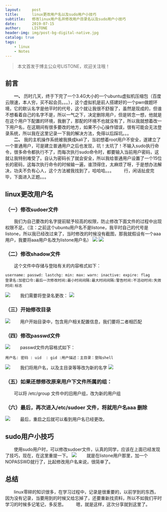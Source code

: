 ```yaml
---
layout:     post
title:      linux更改用户名以及sudo用户小技巧
subtitle:   修改linux用户名并修改用户目录名以及sudo用户小技巧
date:       2019-07-15
author:     LISTONE
header-img: img/post-bg-digital-native.jpg
catalog: true
tags:
    - linux
    - Notes
---
```

>本文首发于博主公众号LISTONE，欢迎关注哦！

## 前言
&emsp;&emsp;**一、** 历时几天，终于下完了一个3.4G大小的一个ubuntu虚拟机压缩包（百度云限速，本人穷，买不起会员。。。），这个虚拟机是前人搭建好的一个pwn做题环境，它的默认名字是他平时的代号，这个就让我很不舒服了，虽然是现成的，但谁不想看着自己的名字不是，所以一气之下，决定删除用户，但是转念一想，他就是在这个用户下配置的环境，我删了，那配的环境不也就没有了，所以我就想着改一下用户名，在这期间有很多要改的地方，如果不小心操作错误，很有可能会无法登录系统，所以我在这里记录一下我的解决方法，免得以后踩坑。。。  
&emsp;&emsp;**二、** 我的主机操作系统被我换成kali了，当初想着root用户不安全，遂建立了一个普通用户，可是建立普通用户之后也发现，坑！太坑了！不输入sudo执行命令，很多命令都执行不了，而每次执行sudo命令时，都要输入当前用户密码，这就让我特别难受了。自认为密码长了就会安全，所以我给普通用户设置了一个15位长的密码，这每次执行命令的时候输一遍，谁顶得住，太麻烦了呀，于是想办法解决，功夫不负有心人，这个方法被我找到了，哈哈哈。。。
&emsp;&emsp;行，闲话扯皮完毕，下面进入正题。。。

## linux更改用户名
### （一）修改sudoer文件
&emsp;&emsp;我们为自己要改的名字提前赋予较高的权限，防止修改下面文件的过程中出现权限不足。（注：之前这个ubuntu用户名不是listone，我平时自己的代号是listone，所以我已经改过来了，当时修改的时候没有截图，那我就假设有一个aaa用户，我要将aaa用户名改为listone用户名）
![](http://wx1.sinaimg.cn/large/007cEDWily1g50kqajt7uj30bl01mjrb.jpg)
![](http://wx3.sinaimg.cn/large/007cEDWily1g50kpo69n7j30ak027glu.jpg)

### （二）修改shadow文件
&emsp;&emsp;这个文件中存储与登陆有关的内容格式如下：
```
username: passwd: lastchg: min: max: warn: inactive: expire: flag   
登录名:加密口令:最后一次修改时间:最小时间间隔:最大时间间隔:警告时间:不活动时间:失效时间:标志
```
![](http://wx2.sinaimg.cn/large/007cEDWily1g50kplsn5oj30au018dg1.jpg)
&emsp;&emsp;我们需要将登录名更改：
![](http://wx4.sinaimg.cn/large/007cEDWily1g50kpjko9vj30bs017wep.jpg)

### （三）开始修改目录
![](http://wx3.sinaimg.cn/large/007cEDWily1g50kph2bu6j30b101cjrb.jpg)
&emsp;&emsp;用户开始目录中，包含用户相关配置信息，我们要将二者相匹配

### （四）修改passwd文件
![](http://wx3.sinaimg.cn/large/007cEDWily1g50kpe77llj30bm01gdfs.jpg)
&emsp;&emsp;passwd文件内容格式如下：
```
用户名: 密码 : uid  : gid :用户描述：主目录：登陆shell
```
![](http://wx3.sinaimg.cn/large/007cEDWily1g50koxxp63j30c601maad.jpg)
&emsp;&emsp;我们将用户名，以及主目录等等改为新的名字
![](http://wx1.sinaimg.cn/large/007cEDWily1g50kpbx41rj30dx01bdg8.jpg)
### （五）如果还想修改原来用户下文件所属的组：
&emsp;&emsp;可以将 /etc/group 文件中的旧用户组，改为新的用户组
### （六）最后，再次进入/etc/sudoer 文件，将就用户名aaa 删除
![](http://wx1.sinaimg.cn/large/007cEDWily1g50kovmzzhj30b001r74g.jpg)
&emsp;&emsp;最后，重启之后就可以看到用户名已经更改。

## sudo用户小技巧
&emsp;&emsp;使用sudo用户时，可以修改sudoer文件，认真的同学，应该在上面已经发现了技巧，现在，在这里重提一下。
![](http://wx2.sinaimg.cn/large/007cEDWily1g50kopephcj309g01w74j.jpg)
&emsp;&emsp;就是在listone用户那里，加一个NOPASSWD就行了，比起修改用户名来说，很简单了。

## 总结
&emsp;&emsp;linux零碎的知识很多，在学习过程中，记录是很重要的，以前学到的东西，因为没有记录，当要用到的时候又给忘掉了，还要重新找资料，所以不如我们平时学习的时候多记笔记，多反思。
&emsp;&emsp;嗯，就是这样，这次分享就到这里了。